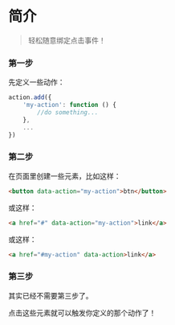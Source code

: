# 简介

> 轻松随意绑定点击事件！

### 第一步

先定义一些动作：

```js
action.add({
    'my-action': function () {
        //do something...
    },
    ...
})
```

### 第二步

在页面里创建一些元素，比如这样：

```html
<button data-action="my-action">btn</button>
```

或这样：

```html
<a href="#" data-action="my-action">link</a>
```

或这样：

```html
<a href="#my-action" data-action>link</a>
```

### 第三步

其实已经不需要第三步了。

点击这些元素就可以触发你定义的那个动作了！
